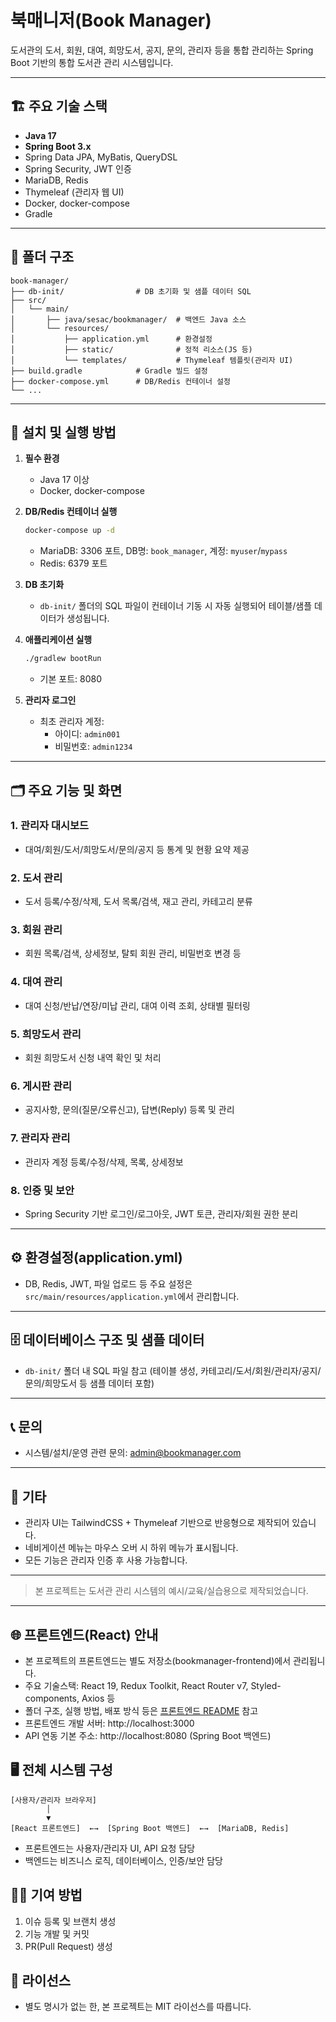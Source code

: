 # 북매니저(Book Manager)

도서관의 도서, 회원, 대여, 희망도서, 공지, 문의, 관리자 등을 통합 관리하는 Spring Boot 기반의 통합 도서관 관리 시스템입니다.

---

## 🏗️ 주요 기술 스택
- **Java 17**
- **Spring Boot 3.x**
- Spring Data JPA, MyBatis, QueryDSL
- Spring Security, JWT 인증
- MariaDB, Redis
- Thymeleaf (관리자 웹 UI)
- Docker, docker-compose
- Gradle

---

## 📁 폴더 구조

```
book-manager/
├── db-init/                # DB 초기화 및 샘플 데이터 SQL
├── src/
│   └── main/
│       ├── java/sesac/bookmanager/  # 백엔드 Java 소스
│       └── resources/
│           ├── application.yml      # 환경설정
│           ├── static/              # 정적 리소스(JS 등)
│           └── templates/           # Thymeleaf 템플릿(관리자 UI)
├── build.gradle            # Gradle 빌드 설정
├── docker-compose.yml      # DB/Redis 컨테이너 설정
└── ...
```

---

## 🚀 설치 및 실행 방법

1. **필수 환경**
   - Java 17 이상
   - Docker, docker-compose

2. **DB/Redis 컨테이너 실행**
   ```bash
   docker-compose up -d
   ```
   - MariaDB: 3306 포트, DB명: `book_manager`, 계정: `myuser`/`mypass`
   - Redis: 6379 포트

3. **DB 초기화**
   - `db-init/` 폴더의 SQL 파일이 컨테이너 기동 시 자동 실행되어 테이블/샘플 데이터가 생성됩니다.

4. **애플리케이션 실행**
   ```bash
   ./gradlew bootRun
   ```
   - 기본 포트: 8080

5. **관리자 로그인**
   - 최초 관리자 계정:  
     - 아이디: `admin001`  
     - 비밀번호: `admin1234`

---

## 🗂️ 주요 기능 및 화면

### 1. 관리자 대시보드
- 대여/회원/도서/희망도서/문의/공지 등 통계 및 현황 요약 제공

### 2. 도서 관리
- 도서 등록/수정/삭제, 도서 목록/검색, 재고 관리, 카테고리 분류

### 3. 회원 관리
- 회원 목록/검색, 상세정보, 탈퇴 회원 관리, 비밀번호 변경 등

### 4. 대여 관리
- 대여 신청/반납/연장/미납 관리, 대여 이력 조회, 상태별 필터링

### 5. 희망도서 관리
- 회원 희망도서 신청 내역 확인 및 처리

### 6. 게시판 관리
- 공지사항, 문의(질문/오류신고), 답변(Reply) 등록 및 관리

### 7. 관리자 관리
- 관리자 계정 등록/수정/삭제, 목록, 상세정보

### 8. 인증 및 보안
- Spring Security 기반 로그인/로그아웃, JWT 토큰, 관리자/회원 권한 분리

---

## ⚙️ 환경설정(application.yml)
- DB, Redis, JWT, 파일 업로드 등 주요 설정은 `src/main/resources/application.yml`에서 관리합니다.

---

## 🗄️ 데이터베이스 구조 및 샘플 데이터
- `db-init/` 폴더 내 SQL 파일 참고 (테이블 생성, 카테고리/도서/회원/관리자/공지/문의/희망도서 등 샘플 데이터 포함)

---

## 📞 문의
- 시스템/설치/운영 관련 문의: admin@bookmanager.com

---

## 📝 기타
- 관리자 UI는 TailwindCSS + Thymeleaf 기반으로 반응형으로 제작되어 있습니다.
- 네비게이션 메뉴는 마우스 오버 시 하위 메뉴가 표시됩니다.
- 모든 기능은 관리자 인증 후 사용 가능합니다.

---

> 본 프로젝트는 도서관 관리 시스템의 예시/교육/실습용으로 제작되었습니다. 

---

## 🌐 프론트엔드(React) 안내

- 본 프로젝트의 프론트엔드는 별도 저장소(bookmanager-frontend)에서 관리됩니다.
- 주요 기술스택: React 19, Redux Toolkit, React Router v7, Styled-components, Axios 등
- 폴더 구조, 실행 방법, 배포 방식 등은 [프론트엔드 README]([bookmanager-frontend/README.md](https://github.com/mhoo999/book-manager-frontend)) 참고
- 프론트엔드 개발 서버: http://localhost:3000
- API 연동 기본 주소: http://localhost:8080 (Spring Boot 백엔드)

## 🖥️ 전체 시스템 구성

```
[사용자/관리자 브라우저]
        │
        ▼
[React 프론트엔드]  ←→  [Spring Boot 백엔드]  ←→  [MariaDB, Redis]
```

- 프론트엔드는 사용자/관리자 UI, API 요청 담당
- 백엔드는 비즈니스 로직, 데이터베이스, 인증/보안 담당

## 🧑‍💻 기여 방법

1. 이슈 등록 및 브랜치 생성
2. 기능 개발 및 커밋
3. PR(Pull Request) 생성

## 🪪 라이선스

- 별도 명시가 없는 한, 본 프로젝트는 MIT 라이선스를 따릅니다. 
